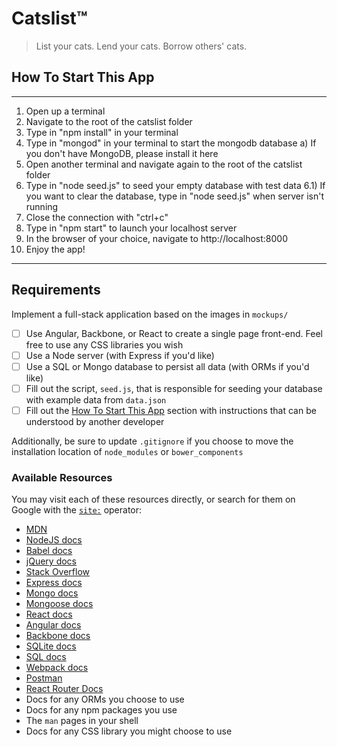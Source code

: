 # Catslist™

> List your cats. Lend your cats. Borrow others' cats.

## How To Start This App

************************************

1)  Open up a terminal
2)  Navigate to the root of the catslist folder
3)  Type in "npm install" in your terminal
4)  Type in "mongod" in your terminal to start the mongodb database
  a) If you don't have MongoDB, please install it here
5)  Open another terminal and navigate again to the root of the catslist folder
6)  Type in "node seed.js" to seed your empty database with test data
6.1) If you want to clear the database, type in "node seed.js" when server isn't running
7)  Close the connection with "ctrl+c"
8)  Type in "npm start" to launch your localhost server
9)  In the browser of your choice, navigate to http://localhost:8000
10)  Enjoy the app!

************************************

## Requirements

Implement a full-stack application based on the images in `mockups/`

- [ ] Use Angular, Backbone, or React to create a single page front-end. Feel free to use any CSS libraries you wish
- [ ] Use a Node server (with Express if you'd like)
- [ ] Use a SQL or Mongo database to persist all data (with ORMs if you'd like)
- [ ] Fill out the script, `seed.js`, that is responsible for seeding your database with example data from `data.json`
- [ ] Fill out the [How To Start This App](#how-to-start-this-app) section with instructions that can be understood by another developer

Additionally, be sure to update `.gitignore` if you choose to move the installation location of `node_modules` or `bower_components`

### Available Resources

You may visit each of these resources directly, or search for them on Google with the [`site:`](https://support.google.com/websearch/answer/2466433?hl=en) operator:

* [MDN](https://developer.mozilla.org/en-US/)
* [NodeJS docs](https://nodejs.org/en/docs/)
* [Babel docs](https://babeljs.io/docs/setup/)
* [jQuery docs](https://api.jquery.com/)
* [Stack Overflow](http://stackoverflow.com/)
* [Express docs](https://expressjs.com/)
* [Mongo docs](https://docs.mongodb.com/)
* [Mongoose docs](http://mongoosejs.com/docs/index.html)
* [React docs](https://facebook.github.io/react/docs/getting-started.html)
* [Angular docs](https://docs.angularjs.org/api)
* [Backbone docs](http://backbonejs.org/)
* [SQLite docs](https://www.sqlite.org/docs.html)
* [SQL docs](https://docs.oracle.com/cd/B19306_01/server.102/b14200/toc.htm)
* [Webpack docs](https://webpack.github.io/docs/)
* [Postman](https://www.getpostman.com/)
* [React Router Docs](https://github.com/ReactTraining/react-router/tree/master/docs)
* Docs for any ORMs you choose to use
* Docs for any npm packages you use
* The `man` pages in your shell
* Docs for any CSS library you might choose to use
